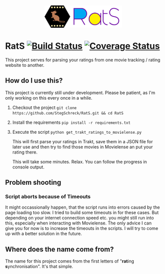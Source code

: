 <p align="center">
  <img src="https://github.com/StegSchreck/RatS/blob/master/RatS/img/RatS.png" width="250px">
</p>

# RatS [![Build Status](https://travis-ci.org/StegSchreck/RatS.svg?branch=master)](https://travis-ci.org/StegSchreck/RatS) [![Coverage Status](https://coveralls.io/repos/github/StegSchreck/RatS/badge.svg?branch=master)](https://coveralls.io/github/StegSchreck/RatS?branch=master)

This project serves for parsing your ratings from one movie tracking / rating website to another.

## How do I use this?
This project is currently still under development. Please be patient, as I'm only working on this every once in a while.

1. Checkout the project
    `git clone https://github.com/StegSchreck/RatS.git && cd RatS`
2. Install the requirements
    `pip install -r requirements.txt`
3. Execute the script
    `python get_trakt_ratings_to_movielense.py`
    
    This will first parse your ratings in Trakt, save them in a JSON file for later use and then try to find those movies in Movielense an put your rating there.
    
    This will take some minutes. Relax. You can follow the progress in console output.
   
## Problem shooting
### Script aborts because of Timeouts
It might occassionally happen, that the script runs into errors caused by the page loading too slow. I tried to build some timeouts in for these cases. But depending on your internet connection speed etc. you might still run into this, especially when interacting with Movielense. The only advice I can give you for now is to increase the timeouts in the scripts. I will try to come up with a better solution in the future.

## Where does the name come from?
The name for this project comes from the first letters of "**rat**ing **s**ynchronisation". It's that simple.
